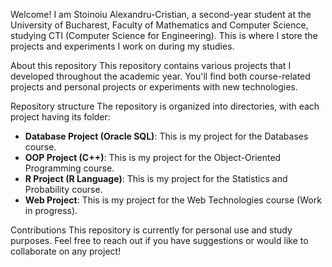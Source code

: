 Welcome!
I am Stoinoiu Alexandru-Cristian, a second-year student at the University of Bucharest, Faculty of Mathematics and Computer Science, studying CTI (Computer Science for Engineering). This is where I store the projects and experiments I work on during my studies.

About this repository
This repository contains various projects that I developed throughout the academic year. You'll find both course-related projects and personal projects or experiments with new technologies.

Repository structure
The repository is organized into directories, with each project having its folder:

- **Database Project (Oracle SQL)**: This is my project for the Databases course.
- **OOP Project (C++)**: This is my project for the Object-Oriented Programming course.
- **R Project (R Language)**: This is my project for the Statistics and Probability course.
- **Web Project**: This is my project for the Web Technologies course (Work in progress).

Contributions
This repository is currently for personal use and study purposes. Feel free to reach out if you have suggestions or would like to collaborate on any project!
